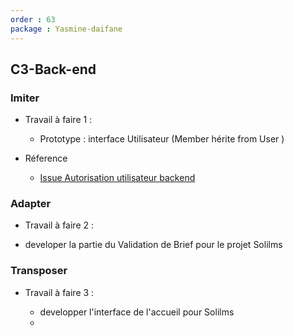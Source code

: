 ```yaml
---
order : 63
package : Yasmine-daifane
---
```

## C3-Back-end 

### Imiter
-  Travail à faire 1 :
     - Prototype : interface Utilisateur (Member hérite from User )
  
- Réference 
  
   - [Issue Autorisation utilisateur backend ](https://github.com/labs-web/prototype/issues/41)
### Adapter 
 - Travail à faire 2 :
  
  - developer la partie du  Validation de Brief    pour le projet Solilms 
### Transposer

- Travail à faire 3 :
  
  - developper l'interface de l'accueil  pour Solilms 
  - 

